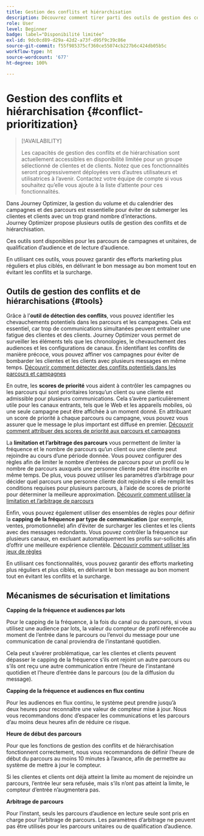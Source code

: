 ```yaml
---
title: Gestion des conflits et hiérarchisation
description: Découvrez comment tirer parti des outils de gestion des conflits et de hiérarchisation de Journey Optimizer.
role: User
level: Beginner
badge: label="Disponibilité limitée"
exl-id: 9dc0cd89-d29a-42d2-a73f-d95f9c39c86e
source-git-commit: f55f985375cf360ce55074cb227b6c424db05b5c
workflow-type: ht
source-wordcount: '677'
ht-degree: 100%

---
```


# Gestion des conflits et hiérarchisation {#conflict-prioritization}

>[!AVAILABILITY]
>
>Les capacités de gestion des conflits et de hiérarchisation sont actuellement accessibles en disponibilité limitée pour un groupe sélectionné de clientes et de clients. Notez que ces fonctionnalités seront progressivement déployées vers d’autres utilisateurs et utilisatrices à l’avenir. Contactez votre équipe de compte si vous souhaitez qu’elle vous ajoute à la liste d’attente pour ces fonctionnalités.

Dans Journey Optimizer, la gestion du volume et du calendrier des campagnes et des parcours est essentielle pour éviter de submerger les clientes et clients avec un trop grand nombre d’interactions. Journey Optimizer propose plusieurs outils de gestion des conflits et de hiérarchisation.

Ces outils sont disponibles pour les parcours de campagnes et unitaires, de qualification d’audience et de lecture d’audience.

En utilisant ces outils, vous pouvez garantir des efforts marketing plus réguliers et plus ciblés, en délivrant le bon message au bon moment tout en évitant les conflits et la surcharge.

## Outils de gestion des conflits et de hiérarchisations {#tools}

Grâce à l’**outil de détection des conflits**, vous pouvez identifier les chevauchements potentiels dans les parcours et les campagnes. Cela est essentiel, car trop de communications simultanées peuvent entraîner une fatigue des clientes et des clients. Journey Optimizer vous permet de surveiller les éléments tels que les chronologies, le chevauchement des audiences et les configurations de canaux. En identifiant les conflits de manière précoce, vous pouvez affiner vos campagnes pour éviter de bombarder les clientes et les clients avec plusieurs messages en même temps. [Découvrir comment détecter des conflits potentiels dans les parcours et campagnes](conflicts.md)

En outre, les **scores de priorité** vous aident à contrôler les campagnes ou les parcours qui sont prioritaires lorsqu’un client ou une cliente est admissible pour plusieurs communications. Cela s’avère particulièrement utile pour les canaux entrants, tels que le Web et les appareils mobiles, où une seule campagne peut être affichée à un moment donné. En attribuant un score de priorité à chaque parcours ou campagne, vous pouvez vous assurer que le message le plus important est diffusé en premier. [Découvrir comment attribuer des scores de priorité aux parcours et campagnes](priority-scores.md)

La **limitation et l’arbitrage des parcours** vous permettent de limiter la fréquence et le nombre de parcours qu’un client ou une cliente peut rejoindre au cours d’une période donnée. Vous pouvez configurer des règles afin de limiter le nombre d’entrées de parcours pour un profil ou le nombre de parcours auxquels une personne cliente peut être inscrite en même temps. De plus, vous pouvez utiliser les paramètres d’arbitrage pour décider quel parcours une personne cliente doit rejoindre si elle remplit les conditions requises pour plusieurs parcours, à l’aide de scores de priorité pour déterminer la meilleure approximation. [Découvrir comment utiliser la limitation et l’arbitrage de parcours](journey-capping.md)

Enfin, vous pouvez également utiliser des ensembles de règles pour définir la **capping de la fréquence par type de communication** (par exemple, ventes, promotionnelle) afin d’éviter de surcharger les clientes et les clients avec des messages redondants. Vous pouvez contrôler la fréquence sur plusieurs canaux, en excluant automatiquement les profils sur-sollicités afin d’offrir une meilleure expérience clientèle. [Découvrir comment utiliser les jeux de règles](../configuration/rule-sets.md)</li></ul>

En utilisant ces fonctionnalités, vous pouvez garantir des efforts marketing plus réguliers et plus ciblés, en délivrant le bon message au bon moment tout en évitant les conflits et la surcharge.

## Mécanismes de sécurisation et limitations

**Capping de la fréquence et audiences par lots**

Pour le capping de la fréquence, à la fois du canal ou du parcours, si vous utilisez une audience par lots, la valeur du compteur de profil référencée au moment de l’entrée dans le parcours ou l’envoi du message pour une communication de canal proviendra de l’instantané quotidien.

Cela peut s’avérer problématique, car les clientes et clients peuvent dépasser le capping de la fréquence s’ils ont rejoint un autre parcours ou s’ils ont reçu une autre communication entre l’heure de l’instantané quotidien et l’heure d’entrée dans le parcours (ou de la diffusion du message).

**Capping de la fréquence et audiences en flux continu**

Pour les audiences en flux continu, le système peut prendre jusqu’à deux heures pour reconnaître une valeur de compteur mise à jour. Nous vous recommandons donc d’espacer les communications et les parcours d’au moins deux heures afin de réduire ce risque.

**Heure de début des parcours**

Pour que les fonctions de gestion des conflits et de hiérarchisation fonctionnent correctement, nous vous recommandons de définir l’heure de début du parcours au moins 10 minutes à l’avance, afin de permettre au système de mettre à jour le compteur.

Si les clientes et clients ont déjà atteint la limite au moment de rejoindre un parcours, l’entrée leur sera refusée, mais s’ils n’ont pas atteint la limite, le compteur d’entrée n’augmentera pas.

**Arbitrage de parcours**

Pour l’instant, seuls les parcours d’audience en lecture seule sont pris en charge pour l’arbitrage de parcours. Les paramètres d’arbitrage ne peuvent pas être utilisés pour les parcours unitaires ou de qualification d’audience.

